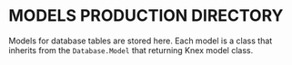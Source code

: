 # MODELS PRODUCTION DIRECTORY

Models for database tables are stored here. Each model is a class that inherits from the `Database.Model` that returning Knex model class.
